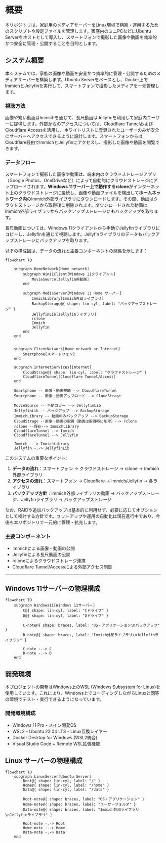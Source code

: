 # 概要

本リポジトリは、家庭用のメディアサーバーをLinux環境で構築・運用するためのスクリプトや設定ファイルを管理します。家庭内のミニPCなどにUbuntu Serverをホストとして導入し、スマートフォンで撮影した画像や動画を効率的かつ安全に管理・公開することを目的とします。

## システム概要

本システムでは、家族の画像や動画を安全かつ効率的に管理・公開するためのメディアサーバーを構築します。Ubuntu Serverをベースとし、Docker上でImmichとJellyfinを実行して、スマートフォンで撮影したメディアを一元管理します。

### 視聴方法

画像や短い動画はImmichを通じて、長尺動画はJellyfinを利用して家庭内ユーザーに提供します。外部からのアクセスについては、Cloudflare TunnelおよびCloudflare Accessを活用し、ホワイトリストに登録されたユーザーのみが安全にサーバーへアクセスできるように設計します。スマートフォンからはCloudflare経由でImmichとJellyfinにアクセスし、撮影した画像や動画を閲覧できます。

### データフロー

スマートフォンで撮影した画像や動画は、端末内のクラウドストレージアプリ（Google Photos、OneDriveなど）によって自動的にクラウドストレージにアップロードされます。**Windows 11サーバー上で動作するrclone**がインターネット上のクラウドストレージに接続し、画像や動画ファイルを検出して**ホームネットワーク内**のImmich外部ライブラリにダウンロードします。その際、動画はクラウドストレージから取得後に削除されます。ダウンロードされた動画はImmich外部ライブラリからバックアップストレージにもバックアップを取ります。

長尺動画については、Windows 11クライアントから手動でJellyfinライブラリにコピーし、Jellyfinを通じて視聴します。Jellyfinライブラリのデータもバックアップストレージにバックアップを取ります。

以下の構成図は、データの流れと主要コンポーネントの関係を示します：

```mermaid
flowchart TB

    subgraph HomeNetwork[Home network]
        subgraph Win11Client[Windows 11クライアント]
            MovieSource[Jellyfin用動画]
        end

        subgraph MediaServer[Windows 11 Home サーバー]
            ImmichLibrary[Immich外部ライブラリ]
            BackupStorage@{ shape: lin-cyl, label: "バックアップストレージ" }
            JellyfinLib[Jellyfinライブラリ]
            rclone
            Immich
            Jellyfin
        end
    end


    subgraph ClientNetwork[Home network or Internet]
        Smartphone[スマートフォン]
    end

    subgraph InternetServices[Internet]
        CloudStrage@{ shape: lin-cyl, label: "クラウドストレージ" }
        CloudflareTunnel[Cloudflare Tunnel/Access]
    end
 
    Smartphone -- 画像・動画視聴 --> CloudflareTunnel
    Smartphone -- 画像・動画アップロード --> CloudStrage

    MovieSource -- 手動コピー --> JellyfinLib
    JellyfinLib -- バックアップ --> BackupStorage
    ImmichLibrary -- 動画のみバックアップ --> BackupStorage
    CloudStrage --画像・動画の取得（動画は取得時に削除）--> rclone
    rclone --保存--> ImmichLibrary
    CloudflareTunnel --> Immich
    CloudflareTunnel --> Jellyfin

    Immich -.-> ImmichLibrary
    Jellyfin -.-> JellyfinLib
```

このシステムの重要なポイント:

1. **データの流れ**：スマートフォン → クラウドストレージ → rclone → Immich外部ライブラリ
2. **アクセスの流れ**：スマートフォン → Cloudflare → Immich/Jellyfin → 各ライブラリ
3. **バックアップ方針**：Immich外部ライブラリの動画 → バックアップストレージ、Jellyfinライブラリ → バックアップストレージ

なお、RAIDや追加バックアップは基本的に利用せず、必要に応じてオプションとして検討する方針です。セットアップや運用の自動化は現在進行中であり、今後も本リポジトリで一元的に管理・拡充します。

### 主要コンポーネント

- Immichによる画像・動画の公開
- Jellyfinによる長尺動画の公開
- rcloneによるクラウドストレージ連携
- Cloudflare Tunnel/Accessによる外部アクセス制御

---

## Windows 11サーバーの物理構成

```mermaid
flowchart TD
    subgraph Windows11[Windows 11サーバー]
        C@{ shape: lin-cyl, label: "Cドライブ" }
        D@{ shape: lin-cyl, label: "Dドライブ" }

        C-note@{ shape: braces, label: "OS・アプリケーション\nバックアップ" }
        D-note@{ shape: braces, label: "Immich外部ライブラリ\nJellyfinライブラリ" }

        C-note -.-> C
        D-note -.-> D
    end
```

## 開発環境

本プロジェクトの開発はWindows上のWSL (Windows Subsystem for Linux)を使用しています。これにより、Windows上でコーディングしながらLinuxと同等の環境でテスト・実行できるようになっています。

### 開発環境構成

- Windows 11 Pro - メイン開発OS
- WSL2 - Ubuntu 22.04 LTS - Linux互換レイヤー
- Docker Desktop for Windows (WSL2統合)
- Visual Studio Code + Remote WSL拡張機能

## Linux サーバーの物理構成

```mermaid
flowchart TD
    subgraph LinuxServer[Ubuntu Server]
        Root@{ shape: lin-cyl, label: "/" }
        Home@{ shape: lin-cyl, label: "/home" }
        Data@{ shape: lin-cyl, label: "/data" }

        Root-note@{ shape: braces, label: "OS・アプリケーション" }
        Home-note@{ shape: braces, label: "ユーザーフォルダ" }
        Data-note@{ shape: braces, label: "Immich外部ライブラリ\nJellyfinライブラリ" }

        Root-note -.-> Root
        Home-note -.-> Home
        Data-note -.-> Data
    end